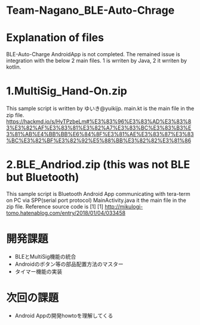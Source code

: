 # Team-Nagano_BLE-Auto-Chrage

# Explanation of files
BLE-Auto-Charge AndroidApp is not completed.
The remained issue is integration with the below 2 main files.
1 is wrriten by Java, 2 it wrriten by kotlin.

# 1.MultiSig_Hand-On.zip
 This sample script is written by ゆいき@yuikijp.
 main.kt is the main file in the zip file.
 https://hackmd.io/s/HyTPzbeLm#%E3%83%96%E3%83%AD%E3%83%83%E3%82%AF%E3%83%81%E3%82%A7%E3%83%BC%E3%83%B3%E3%81%AB%E4%BB%BB%E6%84%8F%E3%81%AE%E3%83%87%E3%83%BC%E3%82%BF%E3%82%92%E5%88%BB%E3%82%82%E3%81%86
 
# 2.BLE_Andriod.zip (this was not BLE but Bluetooth)
 This sample script is Bluetooth Android App communicating with tera-term on PC via SPP(serial port protocol)
 MainActivity.java it the main file in the zip file. Reference source code is [1]
 [1] http://mikulogi-tomo.hatenablog.com/entry/2018/01/04/033458


# 開発課題
- BLEとMultiSig機能の統合
- Androidのボタン等の部品配置方法のマスター
- タイマー機能の実装

# 次回の課題
- Android Appの開発howtoを理解してくる
